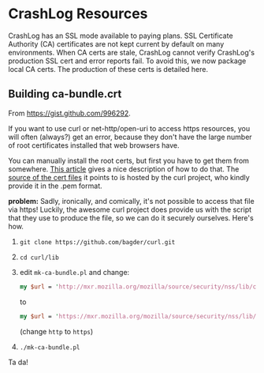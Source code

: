 CrashLog Resources
==================

CrashLog has an SSL mode available to paying plans. SSL Certificate Authority (CA) certificates are not kept current by default on many environments. When CA certs are stale, CrashLog cannot verify CrashLog's production SSL cert and error reports fail. To avoid this, we now package local CA certs. The production of these certs is detailed here.

Building ca-bundle.crt
----------------------

From https://gist.github.com/996292.

If you want to use curl or net-http/open-uri to access https resources, you will often (always?) get an error, because they don't have the large number of root certificates installed that web browsers have.

You can manually install the root certs, but first you have to get them from somewhere. [This article](http://notetoself.vrensk.com/2008/09/verified-https-in-ruby/) gives a nice description of how to do that. The [source of the cert files](http://curl.haxx.se/ca/cacert.pem) it points to is hosted by the curl project, who kindly provide it in the .pem format.

**problem:** Sadly, ironically, and comically, it's not possible to access that file via https! Luckily, the awesome curl project does provide us with the script that they use to produce the file, so we can do it securely ourselves. Here's how.

1. `git clone https://github.com/bagder/curl.git`
2. `cd curl/lib`
3. edit `mk-ca-bundle.pl` and change:

    ```perl
    my $url = 'http://mxr.mozilla.org/mozilla/source/security/nss/lib/ckfw/builtins/certdata.txt?raw=1';
    ```

    to

    ```perl
    my $url = 'https://mxr.mozilla.org/mozilla/source/security/nss/lib/ckfw/builtins/certdata.txt?raw=1';
    ```

    (change `http` to `https`)
4. `./mk-ca-bundle.pl`

Ta da!
